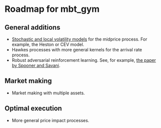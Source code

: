 # Roadmap for mbt_gym

## General additions

- [Stochastic and local volatility models](https://en.wikipedia.org/wiki/Stochastic_volatility) for the midprice 
process. For example, the Heston or CEV model. 
- Hawkes processes with more general kernels for the arrival rate process.
- Robust adversarial reinforcement learning. See, for example, 
[the paper by Spooner and Savani](https://arxiv.org/abs/2003.01820). 

## Market making

- Market making with multiple assets.

## Optimal execution

- More general price impact processes. 

